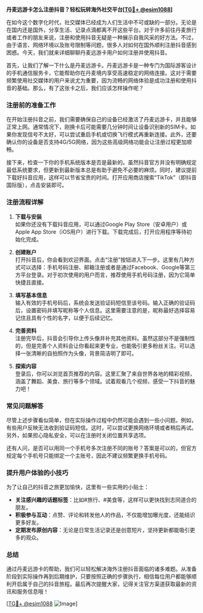 **丹麦远游卡怎么注册抖音？轻松玩转海外社交平台[[TG💪+ @esim1088](https://t.me/s/esim1088)]**

在如今这个数字化时代，社交媒体已经成为人们生活中不可或缺的一部分。无论是在国内还是国外，分享生活、记录点滴都离不开这些平台。对于许多前往丹麦旅行或者工作的朋友来说，注册和使用抖音无疑是一种展示自我风采的好方法。不过，由于语言、网络环境以及账号限制等问题，很多人对如何在国外顺利注册抖音感到困惑。今天，我们就来详细聊聊丹麦远游卡用户如何注册并使用抖音。

首先，让我们了解一下什么是丹麦远游卡。丹麦远游卡是一种专门为国际游客设计的手机通信服务卡，它能帮助你在丹麦境内享受高速稳定的网络连接。这对于需要频繁使用社交媒体的用户来说尤为重要，因为流畅的网络体验是成功注册和使用抖音的基础。那么，有了这张卡之后，我们应该怎样操作呢？

### 注册前的准备工作

在开始注册抖音之前，我们需要确保自己的设备已经激活了丹麦远游卡，并且能够正常上网。通常情况下，刚换卡后可能需要几分钟时间让设备识别新的SIM卡。如果你发现信号不太好，可以尝试重启手机或切换飞行模式再重新连接。此外，还要确认你的设备是否支持4G/5G网络，因为这些高级网络功能会让注册过程更加顺畅。

接下来，检查一下你的手机系统版本是否是最新的。虽然抖音官方并没有明确规定最低系统要求，但更新到最新版本总是有助于避免不必要的麻烦。同时，建议提前下载好抖音应用，这样可以节省宝贵的时间。打开应用商店搜索“TikTok”（即抖音国际版），点击安装即可。

### 注册流程详解

1. **下载与安装**  
   如果你还没有下载抖音应用，可以通过Google Play Store（安卓用户）或Apple App Store（iOS用户）进行下载。下载完成后，打开应用程序等待初始化完成。

2. **创建账户**  
   打开抖音后，你会看到欢迎界面。点击“注册”按钮进入下一步。这里有几种方式可以选择：手机号码注册、邮箱注册或者是通过Facebook、Google等第三方平台登录。对于初次使用的用户而言，推荐使用手机号码注册，因为它简单快捷且直接。

3. **填写基本信息**  
   输入有效的手机号码后，系统会发送验证码短信至该号码。输入正确的验证码后，设置密码并填写昵称等个人信息。这里需要注意的是，昵称最好选择容易记住且具有个性的名字，以便于后续记忆。

4. **完善资料**  
   注册完毕后，抖音会引导你上传头像并补充其他资料。虽然这部分不是强制性的，但是完善个人资料会让你看起来更专业，也能吸引更多粉丝关注。可以选择一张清晰的自拍照作为头像，背景简洁明了即可。

5. **探索内容**  
   登录后，你可以浏览首页推荐的内容。这里汇聚了来自世界各地的精彩视频，涵盖了舞蹈、美食、旅行等多个领域。试着观看几个视频，感受一下抖音的魅力吧！

### 常见问题解答

尽管上述步骤看似简单，但在实际操作过程中仍然可能会遇到一些小问题。例如，有些用户反映无法收到验证码短信。这时，可以尝试更换网络环境或者稍后再试。另外，如果担心隐私安全，可以在注册时关闭位置共享选项。

还有人问，是否可以用同一个手机号多次注册不同的账号？答案是可以的，但官方规定每个手机号只能绑定一个主账号，因此不建议频繁更换手机号码。

### 提升用户体验的小技巧

为了让自己的抖音之旅更加愉快，这里有一些实用的小贴士：

- **关注感兴趣的话题标签**：比如#旅行、#美食等，这样可以更快找到志同道合的朋友。
- **积极参与互动**：点赞、评论和转发他人的作品，不仅能增加曝光度，还能结识更多好友。
- **定期发布原创内容**：无论是日常生活记录还是创意短片，坚持更新都能吸引更多的观众。

### 总结

通过丹麦远游卡的帮助，我们可以轻松解决海外注册抖音面临的诸多难题。从准备阶段到实际操作再到后期维护，只要按照正确的步骤执行，相信每位用户都能够顺利开启属于自己的抖音旅程。最后再次提醒大家，记得关注官方渠道获取最新的资讯和服务信息哦！

[[TG💪+ @esim1088](https://t.me/s/esim1088) ![Image](https://i.postimg.cc/4NQfJmqS/Snipaste-2025-05-13-00-14-12.png)]
